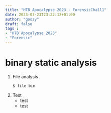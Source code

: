 ```yaml
---
title: "HTB Apocalypse 2023 - ForensicChall1"
date: 2023-03-23T23:22:12+01:00
author: "goozy"
draft: false
tags : 
- "HTB Apocalypse 2023"
- "Forensic"
---
```


# binary static analysis

1. File analysis
    ```
    $ file bin
    ```
2. Test
    * test
    * test

